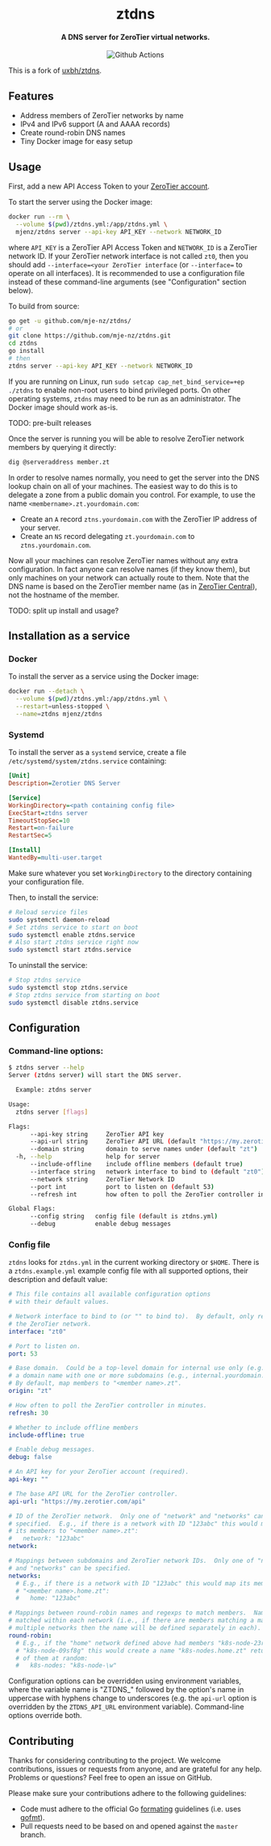 <h1 align="center">
  ztdns
</h1>

<h4 align="center">
  A DNS server for ZeroTier virtual networks.
</h4>

<p align="center">
    <img src="https://github.com/mje-nz/ztdns/workflows/Check%2C%20build/badge.svg"
         alt="Github Actions">
</p>

This is a fork of [uxbh/ztdns](https://github.com/uxbh/ztdns).



## Features

* Address members of ZeroTier networks by name
* IPv4 and IPv6 support (A and AAAA records)
* Create round-robin DNS names
* Tiny Docker image for easy setup



## Usage
First, add a new API Access Token to your [ZeroTier account](https://my.zerotier.com/).

To start the server using the Docker image:

```bash
docker run --rm \
  --volume $(pwd)/ztdns.yml:/app/ztdns.yml \
  mjenz/ztdns server --api-key API_KEY --network NETWORK_ID
```

where `API_KEY` is a ZeroTier API Access Token and `NETWORK_ID` is a ZeroTier network ID.
If your ZeroTier network interface is not called `zt0`, then you should add `--interface=<your ZeroTier interface` (or `--interface=` to operate on all interfaces).
It is recommended to use a configuration file instead of these command-line arguments (see "Configuration" section below).

To build from source:

``` bash
go get -u github.com/mje-nz/ztdns/
# or
git clone https://github.com/mje-nz/ztdns.git
cd ztdns
go install
# then
ztdns server --api-key API_KEY --network NETWORK_ID
```

If you are running on Linux, run `sudo setcap cap_net_bind_service=+ep ./ztdns` to enable non-root users to bind privileged ports.
On other operating systems, `ztdns` may need to be run as an administrator.
The Docker image should work as-is.

TODO: pre-built releases


Once the server is running you will be able to resolve ZeroTier network members by querying it directly:

```bash
dig @serveraddress member.zt
```

In order to resolve names normally, you need to get the server into the DNS lookup chain on all of your machines.
The easiest way to do this is to delegate a zone from a public domain you control.
For example, to use the name `<membername>.zt.yourdomain.com`:

* Create an `A` record `ztns.yourdomain.com` with the ZeroTier IP address of your server.
* Create an `NS` record delegating `zt.yourdomain.com` to `ztns.yourdomain.com`.

Now all your machines can resolve ZeroTier names without any extra configuration.
In fact anyone can resolve names (if they know them), but only machines on your network can actually route to them.
Note that the DNS name is based on the ZeroTier member name (as in [ZeroTier Central](https://my.zerotier.com/network)), not the hostname of the member.


TODO: split up install and usage?



## Installation as a service

### Docker
To install the server as a service using the Docker image:

```bash
docker run --detach \
  --volume $(pwd)/ztdns.yml:/app/ztdns.yml \
  --restart=unless-stopped \
  --name=ztdns mjenz/ztdns
```


### Systemd
To install the server as a `systemd` service, create a file `/etc/systemd/system/ztdns.service` containing:

```ini
[Unit]
Description=Zerotier DNS Server

[Service]
WorkingDirectory=<path containing config file>
ExecStart=ztdns server
TimeoutStopSec=10
Restart=on-failure
RestartSec=5

[Install]
WantedBy=multi-user.target
```

Make sure whatever you set `WorkingDirectory` to the directory containing your configuration file.

Then, to install the service:

```bash
# Reload service files
sudo systemctl daemon-reload
# Set ztdns service to start on boot
sudo systemctl enable ztdns.service
# Also start ztdns service right now
sudo systemctl start ztdns.service
```

To uninstall the service:

```bash
# Stop ztdns service
sudo systemctl stop ztdns.service
# Stop ztdns service from starting on boot
sudo systemctl disable ztdns.service
```



## Configuration


### Command-line options:
```bash
$ ztdns server --help
Server (ztdns server) will start the DNS server.

  Example: ztdns server

Usage:
  ztdns server [flags]

Flags:
      --api-key string     ZeroTier API key
      --api-url string     ZeroTier API URL (default "https://my.zerotier.com/api")
      --domain string      domain to serve names under (default "zt")
  -h, --help               help for server
      --include-offline    include offline members (default true)
      --interface string   network interface to bind to (default "zt0")
      --network string     ZeroTier Network ID
      --port int           port to listen on (default 53)
      --refresh int        how often to poll the ZeroTier controller in minutes (default 30)

Global Flags:
      --config string   config file (default is ztdns.yml)
      --debug           enable debug messages
```


### Config file
`ztdns` looks for `ztdns.yml` in the current working directory or `$HOME`.
There is a `ztdns.example.yml` example config file with all supported options, their description and default value:

```yaml
# This file contains all available configuration options
# with their default values.

# Network interface to bind to (or "" to bind to).  By default, only respond on
# the ZeroTier network.
interface: "zt0"

# Port to listen on.
port: 53

# Base domain.  Could be a top-level domain for internal use only (e.g., zt) or
# a domain name with one or more subdomains (e.g., internal.yourdomain.com).
# By default, map members to "<member name>.zt".
origin: "zt"

# How often to poll the ZeroTier controller in minutes.
refresh: 30

# Whether to include offline members
include-offline: true

# Enable debug messages.
debug: false

# An API key for your ZeroTier account (required).
api-key: ""

# The base API URL for the ZeroTier controller.
api-url: "https://my.zerotier.com/api"

# ID of the ZeroTier network.  Only one of "network" and "networks" can be
# specified.  E.g., if there is a network with ID "123abc" this would map
# its members to "<member name>.zt":
#   network: "123abc"
network:

# Mappings between subdomains and ZeroTier network IDs.  Only one of "network"
# and "networks" can be specified.
networks:
  # E.g., if there is a network with ID "123abc" this would map its members to
  # "<member name>.home.zt":
  #   home: "123abc"

# Mappings between round-robin names and regexps to match members.  Names are
# matched within each network (i.e., if there are members matching a mapping in
# multiple networks then the name will be defined separately in each).
round-robin:
  # E.g., if the "home" network defined above had members "k8s-node-23refw" and
  # "k8s-node-09sf8g" this would create a name "k8s-nodes.home.zt" returning one
  # of them at random:
  #   k8s-nodes: "k8s-node-\w"
```

Configuration options can be overridden using environment variables, where the variable name is "ZTDNS_" followed by the option's name in uppercase with hyphens change to underscores (e.g. the `api-url` option is overridden by the `ZTDNS_API_URL` environment variable).
Command-line options override both.



## Contributing

Thanks for considering contributing to the project.
We welcome contributions, issues or requests from anyone, and are grateful for any help.
Problems or questions?
Feel free to open an issue on GitHub.

Please make sure your contributions adhere to the following guidelines:

* Code must adhere to the official Go [formating](https://golang.org/doc/effective_go.html#formatting) guidelines  (i.e. uses [gofmt](https://golang.org/cmd/gofmt/)).
* Pull requests need to be based on and opened against the `master` branch.
